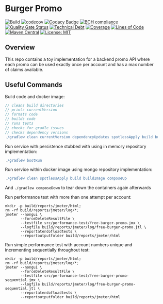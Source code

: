 # Burger Promo

[![Build](https://github.com/michaelruocco/burger-promo/workflows/pipeline/badge.svg)](https://github.com/michaelruocco/burger-promo/actions)
[![codecov](https://codecov.io/gh/michaelruocco/burger-promo/branch/master/graph/badge.svg?token=FWDNP534O7)](https://codecov.io/gh/michaelruocco/burger-promo)
[![Codacy Badge](https://app.codacy.com/project/badge/Grade/272889cf707b4dcb90bf451392530794)](https://www.codacy.com/gh/michaelruocco/burger-promo/dashboard?utm_source=github.com&amp;utm_medium=referral&amp;utm_content=michaelruocco/burger-promo&amp;utm_campaign=Badge_Grade)
[![BCH compliance](https://bettercodehub.com/edge/badge/michaelruocco/burger-promo?branch=master)](https://bettercodehub.com/)
[![Quality Gate Status](https://sonarcloud.io/api/project_badges/measure?project=michaelruocco_burger-promo&metric=alert_status)](https://sonarcloud.io/dashboard?id=michaelruocco_burger-promo)
[![Technical Debt](https://sonarcloud.io/api/project_badges/measure?project=michaelruocco_burger-promo&metric=sqale_index)](https://sonarcloud.io/dashboard?id=michaelruocco_burger-promo)
[![Coverage](https://sonarcloud.io/api/project_badges/measure?project=michaelruocco_burger-promo&metric=coverage)](https://sonarcloud.io/dashboard?id=michaelruocco_burger-promo)
[![Lines of Code](https://sonarcloud.io/api/project_badges/measure?project=michaelruocco_burger-promo&metric=ncloc)](https://sonarcloud.io/dashboard?id=michaelruocco_burger-promo)
[![Maven Central](https://img.shields.io/maven-central/v/com.github.michaelruocco/burger-promo.svg?label=Maven%20Central)](https://search.maven.org/search?q=g:%22com.github.michaelruocco%22%20AND%20a:%22burger-promo%22)
[![License: MIT](https://img.shields.io/badge/License-MIT-yellow.svg)](https://opensource.org/licenses/MIT)

## Overview

This repo contains a toy implementation for a backend promo API where each promo can be used exactly
once per account and has a max number of claims available.

## Useful Commands

Build code and docker image:
```gradle
// cleans build directories
// prints currentVersion
// formats code
// builds code
// runs tests
// checks for gradle issues
// checks dependency versions
./gradlew clean currentVersion dependencyUpdates spotlessApply build buildImage
```


Run service with persistence stubbed with using in memory repository implementation:
```gradle
./gradlew bootRun
```


Run service within docker image using mongo repository implementation:
```gradle
./gradlew clean spotlessApply build buildImage composeUp
```
And `./gradlew composeDown` to tear down the containers again afterwards


Run performance test with more than one attempt per account:
```jmeter
mkdir -p build/reports/jmeter/html;
rm -rf build/reports/jmeter/log/*;
jmeter --nongui \
       --forceDeleteResultFile \
       --testfile src/performance-test/free-burger-promo.jmx \
       --logfile build/reports/jmeter/log/free-burger-promo.jtl \
       --reportatendofloadtests \
       --reportoutputfolder build/reports/jmeter/html
```


Run simple performance test with account numbers unique and incrementing sequentially throughout test:
```jmeter
mkdir -p build/reports/jmeter/html;
rm -rf build/reports/jmeter/log/*;
jmeter --nongui \
       --forceDeleteResultFile \
       --testfile src/performance-test/free-burger-promo-sequential.jmx \
       --logfile build/reports/jmeter/log/free-burger-promo-sequential.jtl \
       --reportatendofloadtests \
       --reportoutputfolder build/reports/jmeter/html
```